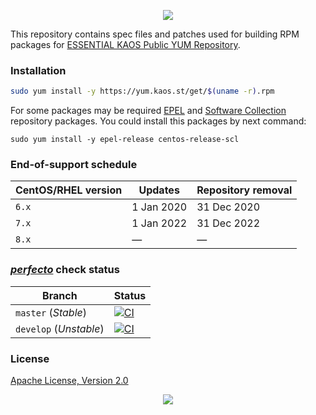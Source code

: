 <p align="center"><a href="#readme"><img src="https://gh.kaos.st/kaos-repo.svg"/></a></p>

This repository contains spec files and patches used for building RPM packages for [ESSENTIAL KAOS Public YUM Repository](https://yum.kaos.st).

### Installation

```bash
sudo yum install -y https://yum.kaos.st/get/$(uname -r).rpm
```

For some packages may be required [EPEL](https://fedoraproject.org/wiki/EPEL) and [Software Collection](https://wiki.centos.org/SpecialInterestGroup/SCLo) repository packages. You could install this packages by next command:

```
sudo yum install -y epel-release centos-release-scl
```

### End-of-support schedule

| CentOS/RHEL version | Updates     | Repository removal |
|---------------------|-------------|--------------------|
| `6.x`               | 1 Jan 2020  | 31 Dec 2020        |
| `7.x`               | 1 Jan 2022  | 31 Dec 2022        |
| `8.x`               | —           | —                  |


### [_perfecto_](https://github.com/essentialkaos/perfecto) check status

| Branch                 | Status |
|------------------------|--------|
| `master` (_Stable_)    | [![CI](https://github.com/essentialkaos/kaos-repo/workflows/CI/badge.svg?branch=master)](https://github.com/essentialkaos/kaos-repo/actions) |
| `develop` (_Unstable_) | [![CI](https://github.com/essentialkaos/kaos-repo/workflows/CI/badge.svg?branch=develop)](https://github.com/essentialkaos/kaos-repo/actions) |

### License

[Apache License, Version 2.0](https://www.apache.org/licenses/LICENSE-2.0)

<p align="center"><a href="https://essentialkaos.com"><img src="https://gh.kaos.st/ekgh.svg"/></a></p>
